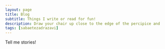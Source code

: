 ```yaml
---
layout: page
title: Blog
subtitle: Things I write or read for fun!
description: Draw your chair up close to the edge of the percipice and I'll tell you a story. -Scott Fitzgerald
tags: [sabaetezadrazavi]
---
```


Tell me stories!
